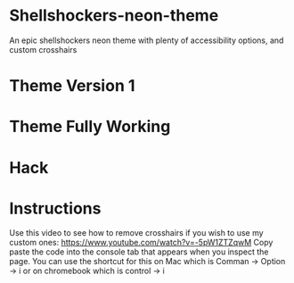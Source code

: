 # Shellshockers-neon-theme
An epic shellshockers neon theme with plenty of accessibility options, and custom crosshairs

# Theme Version 1

# Theme Fully Working

# Hack

# Instructions
Use this video to see how to remove crosshairs if you wish to use my custom ones: https://www.youtube.com/watch?v=-5pW1ZTZqwM
Copy paste the code into the console tab that appears when you inspect the page. You can use the shortcut for this on Mac which is Comman -> Option -> i or on chromebook which is control -> i
